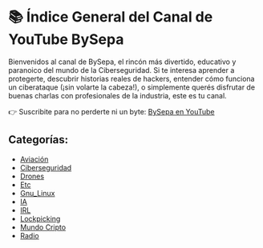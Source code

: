 # 📚 Índice General del Canal de YouTube BySepa

Bienvenidos al canal de BySepa, el rincón más divertido, educativo y paranoico del mundo de la Ciberseguridad. Si te interesa aprender a protegerte, descubrir historias reales de hackers, entender cómo funciona un ciberataque (¡sin volarte la cabeza!), o simplemente querés disfrutar de buenas charlas con profesionales de la industria, este es tu canal.

👉 Suscribite para no perderte ni un byte: [BySepa en YouTube](https://www.youtube.com/@BySepa)

## Categorías:
- [Aviación](aviación.md)
- [Ciberseguridad](ciberseguridad.md)
- [Drones](drones.md)
- [Etc](etc.md)
- [Gnu_Linux](gnu_linux.md)
- [IA](ia.md)
- [IRL](irl.md)
- [Lockpicking](lockpicking.md)
- [Mundo Cripto](mundo_cripto.md)
- [Radio](radio.md)
